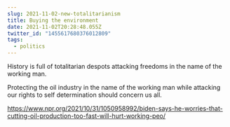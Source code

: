 ```yaml
---
slug: 2021-11-02-new-totalitarianism
title: Buying the environment
date: 2021-11-02T20:28:48.055Z
twitter_id: "1455617680376012809"
tags:
  - politics
---
```


History is full of totalitarian despots attacking freedoms in the name of the working man.

Protecting the oil industry in the name of the working man while attacking our rights to self determination should concern us all.

https://www.npr.org/2021/10/31/1050958992/biden-says-he-worries-that-cutting-oil-production-too-fast-will-hurt-working-peo/
